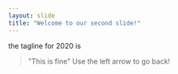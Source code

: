 ```yaml
---
layout: slide
title: "Welcome to our second slide!"
---
```

the tagline for 2020 is
>"This is fine"
Use the left arrow to go back!
